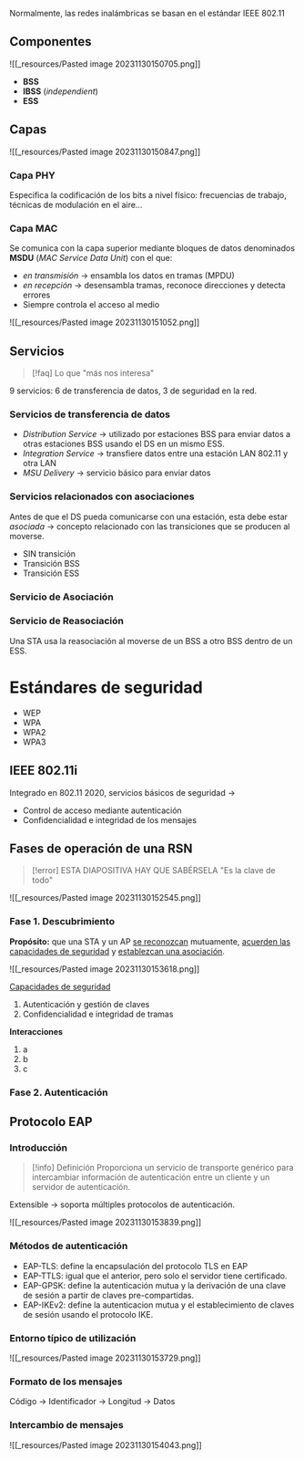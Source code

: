 Normalmente, las redes inalámbricas se basan en el estándar IEEE 802.11

## Componentes
![[_resources/Pasted image 20231130150705.png]]

- **BSS**
- **IBSS** (*independient*)
- **ESS**
## Capas
![[_resources/Pasted image 20231130150847.png]]

### Capa PHY
Especifica la codificación de los bits a nivel físico: frecuencias de trabajo, técnicas de modulación en el aire...

### Capa MAC
Se comunica con la capa superior mediante bloques de datos denominados **MSDU** (*MAC Service Data Unit*) con el que:
- *en transmisión* → ensambla los datos en tramas (MPDU)
- *en recepción* → desensambla tramas, reconoce direcciones y detecta errores
- Siempre controla el acceso al medio

![[_resources/Pasted image 20231130151052.png]]

## Servicios
> [!faq] Lo que "más nos interesa"


9 servicios: 6 de transferencia de datos, 3 de seguridad en la red.

### Servicios de transferencia de datos
- *Distribution Service* → utilizado por estaciones BSS para enviar datos a otras estaciones BSS usando el DS en un mismo ESS.
- *Integration Service* → transfiere datos entre una estación LAN 802.11 y otra LAN 
- *MSU Delivery* → servicio básico para enviar datos

### Servicios relacionados con asociaciones
Antes de que el DS pueda comunicarse con una estación, esta debe estar *asociada* → concepto relacionado con las transiciones que se producen al moverse.

- SIN transición
- Transición BSS
- Transición ESS

### Servicio de Asociación

### Servicio de Reasociación
Una STA usa la reasociación al moverse de un BSS a otro BSS dentro de un ESS.

# Estándares de seguridad
- WEP
- WPA
- WPA2
- WPA3

## IEEE 802.11i
Integrado en 802.11 2020, servicios básicos de seguridad → 
- Control de acceso mediante autenticación
- Confidencialidad e integridad de los mensajes

## Fases de operación de una RSN
> [!error] ESTA DIAPOSITIVA HAY QUE SABÉRSELA
> "Es la clave de todo"

![[_resources/Pasted image 20231130152545.png]]

### Fase 1. Descubrimiento
**Propósito:** que una STA y un AP <u>se reconozcan</u> mutuamente, <u>acuerden las capacidades de seguridad</u> y <u>establezcan una asociación</u>.

![[_resources/Pasted image 20231130153618.png]]

<u>Capacidades de seguridad</u>
1. Autenticación y gestión de claves
2. Confidencialidad e integridad de tramas

**Interacciones**
1. a
2. b
3. c


### Fase 2. Autenticación

## Protocolo EAP
### Introducción
> [!info] Definición
> Proporciona un servicio de transporte genérico para intercambiar información de autenticación entre un cliente y un servidor de autenticación.

Extensible → soporta múltiples protocolos de autenticación.

![[_resources/Pasted image 20231130153839.png]]

### Métodos de autenticación
- EAP-TLS: define la encapsulación del protocolo TLS en EAP
- EAP-TTLS: igual que el anterior, pero solo el servidor tiene certificado.
- EAP-GPSK: define la autenticación mutua y la derivación de una clave de sesión a partir de claves pre-compartidas.
- EAP-IKEv2: define la autenticacion mutua y el establecimiento de claves de sesión usando el protocolo IKE.

### Entorno típico de utilización
![[_resources/Pasted image 20231130153729.png]]

### Formato de los mensajes
Código → Identificador → Longitud → Datos

### Intercambio de mensajes
![[_resources/Pasted image 20231130154043.png]]